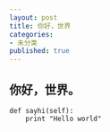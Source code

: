 ```yaml
---
layout: post
title: 你好，世界
categories:
- 未分类
published: true
---
```

## 你好，世界。
    def sayhi(self):
        print "Hello world"